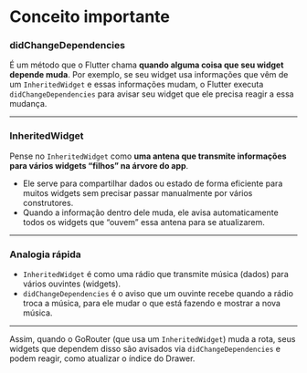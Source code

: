 # Conceito importante

### didChangeDependencies

É um método que o Flutter chama **quando alguma coisa que seu widget depende muda**. Por exemplo, se seu widget usa informações que vêm de um `InheritedWidget` e essas informações mudam, o Flutter executa `didChangeDependencies` para avisar seu widget que ele precisa reagir a essa mudança.

---

### InheritedWidget

Pense no `InheritedWidget` como **uma antena que transmite informações para vários widgets “filhos” na árvore do app**.

* Ele serve para compartilhar dados ou estado de forma eficiente para muitos widgets sem precisar passar manualmente por vários construtores.
* Quando a informação dentro dele muda, ele avisa automaticamente todos os widgets que “ouvem” essa antena para se atualizarem.

---

### Analogia rápida

* `InheritedWidget` é como uma rádio que transmite música (dados) para vários ouvintes (widgets).
* `didChangeDependencies` é o aviso que um ouvinte recebe quando a rádio troca a música, para ele mudar o que está fazendo e mostrar a nova música.

---

Assim, quando o GoRouter (que usa um `InheritedWidget`) muda a rota, seus widgets que dependem disso são avisados via `didChangeDependencies` e podem reagir, como atualizar o índice do Drawer.


